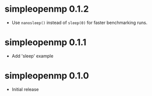 
# simpleopenmp 0.1.2 

* Use `nanosleep()` instead of `sleep(0)` for faster benchmarking runs.


# simpleopenmp 0.1.1

* Add 'sleep' example

# simpleopenmp 0.1.0

* Initial release
